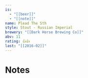 ```yaml
---
is:
  - "[[beer]]"
  - "[[note]]"
name: Plead The 5th
style: Stout - Russian Imperial
brewery: "[[Dark Horse Brewing Co]]"
abv: 11
rating: 👍👍
last: "[[2016-02]]"
---
```

# Notes


